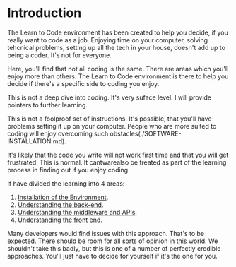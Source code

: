 # Introduction
The Learn to Code environment has been created to help you decide, if you really want to code as a job. Enjoying time on your computer, solving tehcnical problems, setting up all the tech in your house, doesn't add up to being a coder. It's not for everyone.

Here, you'll find that not all coding is the same. There are areas which you'll enjoy more than others. The Learn to Code environment is there to help you decide if there's a specific side to coding you enjoy.

This is not a deep dive into coding. It's very suface level. I will provide pointers to further learning.

This is not a foolproof set of instructions. It's possible, that you'll have problems setting it up on your computer. People who are more suited to coding will enjoy overcoming such obstacles(./SOFTWARE-INSTALLATION.md).

It's likely that the code you write will not work first time and that you will get frustrated. This is normal. It cantwarealso be treated as part of the learning process in finding out if you enjoy coding.

If have divided the learning into 4 areas:
 1. [Installation of the Environment](./SOFTWARE-INSTALLATION.md).
 2. [Understanding the back-end](./FRONT-END.md).
 3. [Understanding the middleware and APIs](./MIDDLEWARE.md).
 3. [Understanding the front end](./BACKEND.md).

Many developers would find issues with this approach. That's to be expected. There should be room for all sorts of opinion in this world. We shouldn't take this badly, but this is one of a number of perfectly credible approaches. You'll just have to decide for yourself if it's the one for you.